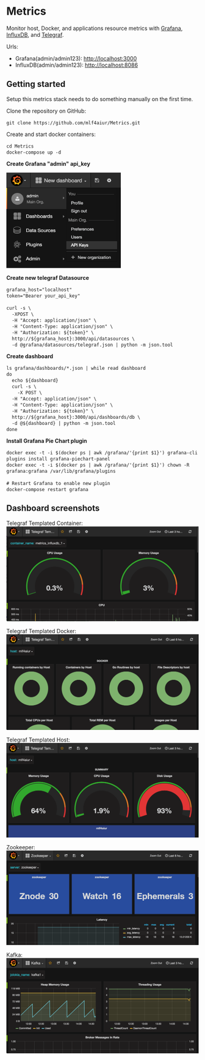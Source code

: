Metrics
=======

Monitor host, Docker, and applications resource metrics with [Grafana](https://grafana.net), [InfluxDB](https://influxdata.com/), and [Telegraf](https://influxdata.com/time-series-platform/telegraf/).

Urls:

* Grafana(admin/admin123): <http://localhost:3000>
* InfluxDB(admin/admin123): <http://localhost:8086>

Getting started
---------------

Setup this metrics stack needs to do something manually on the first time.

Clone the repository on GitHub:

    git clone https://github.com/mlf4aiur/Metrics.git

Create and start docker containers:

    cd Metrics
    docker-compose up -d

**Create Grafana "admin" api_key**

<img src="create_api_key.png" width="300" height="250" alt="api_key"/>

**Create new telegraf Datasource**

    grafana_host="localhost"
    token="Bearer your_api_key"

    curl -s \
      -XPOST \
      -H "Accept: application/json" \
      -H "Content-Type: application/json" \
      -H "Authorization: ${token}" \
      http://${grafana_host}:3000/api/datasources \
      -d @grafana/datasources/telegraf.json | python -m json.tool

**Create dashboard**

    ls grafana/dashboards/*.json | while read dashboard
    do
      echo ${dashboard}
      curl -s \
        -X POST \
      -H "Accept: application/json" \
      -H "Content-Type: application/json" \
      -H "Authorization: ${token}" \
      http://${grafana_host}:3000/api/dashboards/db \
      -d @${dashboard} | python -m json.tool
    done

**Install Grafana Pie Chart plugin**

    docker exec -t -i $(docker ps | awk /grafana/'{print $1}') grafana-cli plugins install grafana-piechart-panel
    docker exec -t -i $(docker ps | awk /grafana/'{print $1}') chown -R grafana:grafana /var/lib/grafana/plugins

    # Restart Grafana to enable new plugin
    docker-compose restart grafana

Dashboard screenshots
---------------------

Telegraf Templated Container:
![telegraf-templated-container](screenshots/telegraf-templated-container.png "Telegraf Templated Container")

Telegraf Templated Docker:
![telegraf-templated-docker](screenshots/telegraf-templated-docker.png "Telegraf Templated Docker")

Telegraf Templated Host:
![telegraf-templated-host](screenshots/telegraf-templated-host.png "Telegraf Templated Host")

Zookeeper:
![zookeeper](screenshots/zookeeper.png "Zookeeper")

Kafka:
![kafka](screenshots/kafka.png "Kafka")
